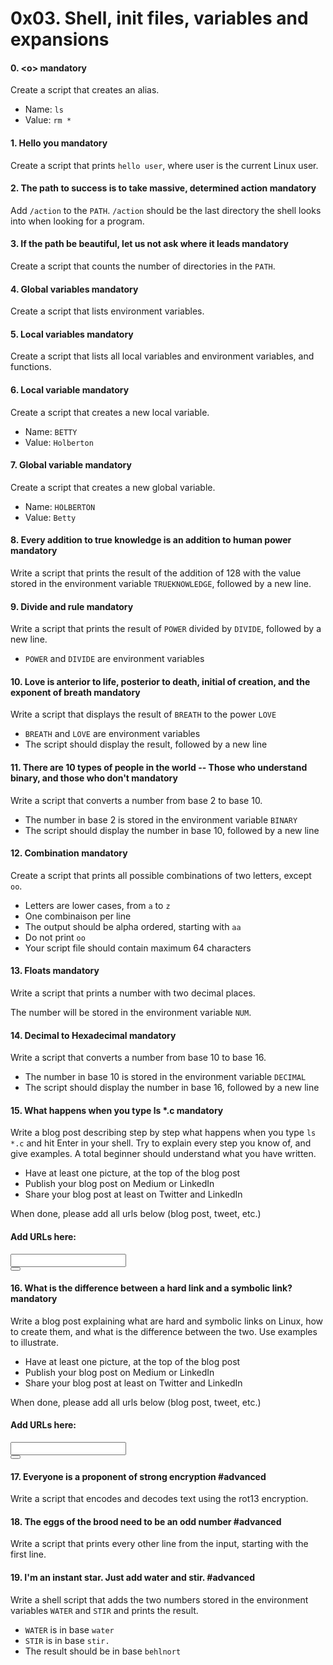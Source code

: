 <h1 class="gap">0x03. Shell, init files, variables and expansions</h1>


<h4 class="task">
    0. &lt;o&gt;
      <span class="alert alert-warning mandatory-optional">
        mandatory
      </span>
</h4><p>Create a script that creates an alias.</p><ul>
<li>Name: <code>ls</code></li>
<li>Value: <code>rm *</code></li>
</ul>


<h4 class="task">
    1. Hello you
      <span class="alert alert-warning mandatory-optional">
        mandatory
      </span>
</h4><p>Create a script that prints <code>hello user</code>, where user is the current Linux user.</p>


<h4 class="task">
    2. The path to success is to take massive, determined action
      <span class="alert alert-warning mandatory-optional">
        mandatory
      </span>
</h4><p>Add <code>/action</code> to the <code>PATH</code>.
<code>/action</code> should be the last directory the shell looks into when looking for a program.</p>


<h4 class="task">
    3. If the path be beautiful, let us not ask where it leads
      <span class="alert alert-warning mandatory-optional">
        mandatory
      </span>
</h4><p>Create a script that counts the number of directories in the <code>PATH</code>.</p>


<h4 class="task">
    4. Global variables
      <span class="alert alert-warning mandatory-optional">
        mandatory
      </span>
</h4><p>Create a script that lists environment variables.</p>


<h4 class="task">
    5. Local variables
      <span class="alert alert-warning mandatory-optional">
        mandatory
      </span>
</h4><p>Create a script that lists all local variables and environment variables, and functions.</p>


<h4 class="task">
    6. Local variable
      <span class="alert alert-warning mandatory-optional">
        mandatory
      </span>
</h4><p>Create a script that creates a new local variable.</p><ul>
<li>Name: <code>BETTY</code></li>
<li>Value: <code>Holberton</code></li>
</ul>


<h4 class="task">
    7. Global variable
      <span class="alert alert-warning mandatory-optional">
        mandatory
      </span>
</h4><p>Create a script that creates a new global variable.</p><ul>
<li>Name: <code>HOLBERTON</code></li>
<li>Value: <code>Betty</code></li>
</ul>


<h4 class="task">
    8. Every addition to true knowledge is an addition to human power
      <span class="alert alert-warning mandatory-optional">
        mandatory
      </span>
</h4><p>Write a script that prints the result of the addition of 128 with the value stored in the environment variable <code>TRUEKNOWLEDGE</code>, followed by a new line.</p>


<h4 class="task">
    9. Divide and rule
      <span class="alert alert-warning mandatory-optional">
        mandatory
      </span>
</h4><p>Write a script that prints the result of <code>POWER</code> divided by <code>DIVIDE</code>, followed by a new line.</p><ul>
<li><code>POWER</code> and <code>DIVIDE</code> are environment variables</li>
</ul>


<h4 class="task">
    10. Love is anterior to life, posterior to death, initial of creation, and the exponent of breath
      <span class="alert alert-warning mandatory-optional">
        mandatory
      </span>
</h4><p>Write a script that displays the result of <code>BREATH</code> to the power <code>LOVE</code></p><ul>
<li><code>BREATH</code> and <code>LOVE</code> are environment variables</li>
<li>The script should display the result, followed by a new line</li>
</ul>


<h4 class="task">
    11. There are 10 types of people in the world -- Those who understand binary, and those who don't
      <span class="alert alert-warning mandatory-optional">
        mandatory
      </span>
</h4><p>Write a script that converts a number from base 2 to base 10.</p><ul>
<li>The number in base 2 is stored in the environment variable <code>BINARY</code></li>
<li>The script should display the number in base 10, followed by a new line</li>
</ul>


<h4 class="task">
    12. Combination
      <span class="alert alert-warning mandatory-optional">
        mandatory
      </span>
</h4><p>Create a script that prints all possible combinations of two letters, except <code>oo</code>.</p><ul>
<li>Letters are lower cases, from <code>a</code> to <code>z</code></li>
<li>One combinaison per line</li>
<li>The output should be alpha ordered, starting with <code>aa</code></li>
<li>Do not print <code>oo</code></li>
<li>Your script file should contain maximum 64 characters</li>
</ul>


<h4 class="task">
    13. Floats
      <span class="alert alert-warning mandatory-optional">
        mandatory
      </span>
</h4><p>Write a script that prints a number with two decimal places.</p><p>The number will be stored in the environment variable <code>NUM</code>.</p>


<h4 class="task">
    14. Decimal to Hexadecimal
      <span class="alert alert-warning mandatory-optional">
        mandatory
      </span>
</h4><p>Write a script that converts a number from base 10 to base 16.</p><ul>
<li>The number in base 10 is stored in the environment variable <code>DECIMAL</code></li>
<li>The script should display the number in base 16, followed by a new line</li>
</ul>


<h4 class="task">
    15. What happens when you type ls *.c
      <span class="alert alert-warning mandatory-optional">
        mandatory
      </span>
</h4><p>Write a blog post describing step by step what happens when you type <code>ls *.c</code> and hit Enter in your shell.
Try to explain every step you know of, and give examples. A total beginner should understand what you have written.</p><ul>
<li>Have at least one picture, at the top of the blog post</li>
<li>Publish your blog post on Medium or LinkedIn</li>
<li>Share your blog post at least on Twitter and LinkedIn</li>
</ul><p>When done, please add all urls below (blog post, tweet, etc.)</p><div class="blog_post_div">
<h4> Add URLs here:</h4>
<div class="form-group row">
<div class="col-sm-11">
<input class="form-control" id="input_798" type="text" value=""/>
</div>
<div class="col-sm-1">
<button class="add_task_url" data-task-id="798" data-task-requesting="0" data-user-id="214" type="button">
<span aria-hidden="true" class="glyphicon glyphicon-plus"></span>
</button>
</div>
</div>
<ul class="list_798">
</ul>
</div>


<h4 class="task">
    16. What is the difference between a hard link and a symbolic link?
      <span class="alert alert-warning mandatory-optional">
        mandatory
      </span>
</h4><p>Write a blog post explaining what are hard and symbolic links on Linux, how to create them, and what is the difference between the two. Use examples to illustrate.</p><ul>
<li>Have at least one picture, at the top of the blog post</li>
<li>Publish your blog post on Medium or LinkedIn</li>
<li>Share your blog post at least on Twitter and LinkedIn</li>
</ul><p>When done, please add all urls below (blog post, tweet, etc.)</p><div class="blog_post_div">
<h4> Add URLs here:</h4>
<div class="form-group row">
<div class="col-sm-11">
<input class="form-control" id="input_823" type="text" value=""/>
</div>
<div class="col-sm-1">
<button class="add_task_url" data-task-id="823" data-task-requesting="0" data-user-id="214" type="button">
<span aria-hidden="true" class="glyphicon glyphicon-plus"></span>
</button>
</div>
</div>
<ul class="list_823">
</ul>
</div>


<h4 class="task">
    17. Everyone is a proponent of strong encryption
      <span class="alert alert-info mandatory-optional">
        #advanced
      </span>
</h4><p>Write a script that encodes and decodes text using the rot13 encryption.</p>


<h4 class="task">
    18. The eggs of the brood need to be an odd number
      <span class="alert alert-info mandatory-optional">
        #advanced
      </span>
</h4><p>Write a script that prints every other line from the input, starting with the first line.</p>


<h4 class="task">
    19. I'm an instant star. Just add water and stir.
      <span class="alert alert-info mandatory-optional">
        #advanced
      </span>
</h4><p>Write a shell script that adds the two numbers stored in the environment variables <code>WATER</code>  and <code>STIR</code>  and prints the result.</p><ul>
<li><code>WATER</code>  is in base <code>water</code></li>
<li><code>STIR</code>  is in base <code>stir.</code></li>
<li>The result should be in base <code>behlnort</code></li>
</ul>

